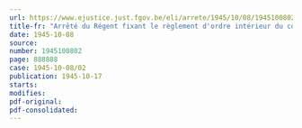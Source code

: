```yaml
---
url: https://www.ejustice.just.fgov.be/eli/arrete/1945/10/08/1945100802/justel
title-fr: "Arrêté du Régent fixant le règlement d'ordre intérieur du conseil de guerre permanent à Bruges"
date: 1945-10-08
source:
number: 1945100802
page: 888888
case: 1945-10-08/02
publication: 1945-10-17
starts:
modifies:
pdf-original:
pdf-consolidated:
---
```


